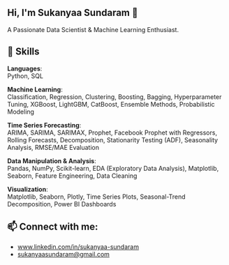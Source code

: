 ## Hi, I'm Sukanyaa Sundaram 👋
A Passionate Data Scientist & Machine Learning Enthusiast.

## 🧠 Skills
**Languages**:  
Python, SQL

**Machine Learning**:  
Classification, Regression, Clustering, Boosting, Bagging, Hyperparameter Tuning, XGBoost, LightGBM, CatBoost, Ensemble Methods, Probabilistic Modeling

**Time Series Forecasting**:  
ARIMA, SARIMA, SARIMAX, Prophet, Facebook Prophet with Regressors, Rolling Forecasts, Decomposition, Stationarity Testing (ADF), Seasonality Analysis, RMSE/MAE Evaluation

**Data Manipulation & Analysis**:  
Pandas, NumPy, Scikit-learn, EDA (Exploratory Data Analysis),  Matplotlib, Seaborn, Feature Engineering, Data Cleaning

**Visualization**:  
Matplotlib, Seaborn, Plotly, Time Series Plots, Seasonal-Trend Decomposition, Power BI Dashboards

## 📫 Connect with me: 
- www.linkedin.com/in/sukanyaa-sundaram
- sukanyaasundaram@gmail.com

